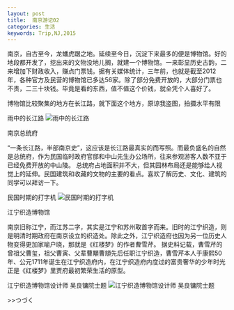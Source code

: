 ```yaml
---
layout: post
title:  南京游记02
categories: 生活
keywords: Trip,NJ,2015
---
```


南京，自古至今，龙蟠虎踞之地。延续至今日，沉淀下来最多的便是博物馆。好的地段都开发了，挖出来的文物没地儿搁，就建一个博物馆。一来彰显历史古韵，二来增加下财政收入，赚点门票钱。据有关媒体统计，三年前，也就是截至2012年，各种官方及民营的博物馆已多达56家。除了部分免费开放的，大部分门票也不贵，二三十块钱。毕竟是看的东西，值不值这个价钱，就全凭个人喜好了。

博物馆比较聚集的地方在长江路，就下面这个地方，原谅我盗图，拍摄水平有限

雨中的长江路
![雨中的长江路](http://ww2.sinaimg.cn/mw690/897b1cc3gw1ermvt764o9j20dw09ldhp.jpg)

南京总统府

“一条长江路，半部南京史”，这应该是长江路最真实的而写照。而最负盛名的自然是总统府，作为民国临时政府官邸和中山先生办公场所，往来参观游客人数不亚于已经免费开放的中山陵。
总统府占地面积并不大，但其园林布局还是能够给人视觉上的延伸。民国建筑和收藏的文物的主要的看点。喜欢了解历史、文化、建筑的同学可以拜访一下。

民国时期的打字机
![民国时期的打字机](http://ww2.sinaimg.cn/mw690/897b1cc3gw1ermuwwet25j21kw0vyqlm.jpg)

江宁织造博物馆

南京旧称江宁，而江苏二字，其实是江宁和苏州取首字而来。旧时的江宁织造，则是明清时期政府在南京设立的织造处。除此之外，江宁织造府也因为另一位历史人物变得更加家喻户晓，那就是《红楼梦》的作者曹雪芹。
据史料记载，曹雪芹的曾祖父曹玺，祖父曹寅、父辈曹顒曹頫先后任职江宁织造，曹雪芹本人于康熙50年、公元1711年诞生在江宁织造府内，在江宁织造府内度过的富贵奢华的少年时光正是《红楼梦》里贾府最初繁荣生活的原型。

江宁织造博物馆设计师 吴良镛院士题
![江宁织造博物馆设计师 吴良镛院士题](http://ww1.sinaimg.cn/mw690/897b1cc3gw1ermw8zmftoj21kw0vy4be.jpg)

\>\>つづく
